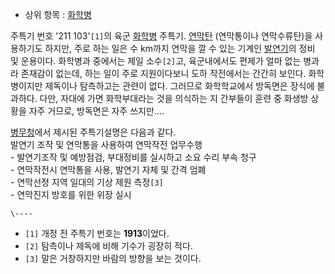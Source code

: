   * 상위 항목 : [화학병](%ED%99%94%ED%95%99%EB%B3%91.md)  

주특기 번호 '211 103'`[1]`의 육군 [화학병](%ED%99%94%ED%95%99%EB%B3%91.md) 주특기.
[연막탄](%EC%88%98%EB%A5%98%ED%83%84#s-3.2.md) (연막통이나 연막수류탄)을 사용하기도 하지만, 주로 하는
일은 수 km까지 연막을 깔 수 있는 기계인 [발연기](%EB%B0%9C%EC%97%B0%EA%B8%B0#s-9.md)의 정비 및
운용이다. 화학병과 중에서는 제일 소수`[2]`고, 육군내에서도 편제가 얼마 없는 병과라 존재감이 없는데, 하는 일이 주로 지원이다보니 도하
작전에서는 간간히 보인다. 화학병이지만 제독이나 탐측하고는 관련이 없다. 그러므로 화학학교에서 방독면은 장식에 불과하다. 다만, 자대에 가면
화학부대라는 것을 의식하는 지 간부들이 훈련 중 화생방 상황을 자주 거므로, 방독면은 자주 쓰지만....

[병무청](%EB%B3%91%EB%AC%B4%EC%B2%AD.md)에서 제시된 주특기설명은 다음과 같다.  
발연기 조작 및 연막통을 사용하여 연막작전 업무수행  
\- 발연기조작 및 예방점검, 부대정비를 실시하고 소요 수리 부속 청구  
\- 연막작전시 연막통을 사용, 발연기 자체 및 간격 엄폐  
\- 연막선정 지역 일대의 기상 제원 측정`[3]`  
\- 연막진지 방호를 위한 위장 실시

`\----`

  * `[1]` 개정 전 주특기 번호는 **1913**이었다.
  * `[2]` 탐측이나 제독에 비해 기수가 굉장히 적다.
  * `[3]` 말은 거창하지만 바람의 방향을 보는 것이다.

